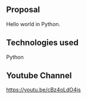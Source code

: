 
Proposal
-----------------------------------------------------------------------------------------
Hello world in Python.

Technologies used
-----------------------------------------------------------------------------------------
Python

Youtube Channel
-----------------------------------------------------------------------------------------
https://youtu.be/cBz4oLdO4js
